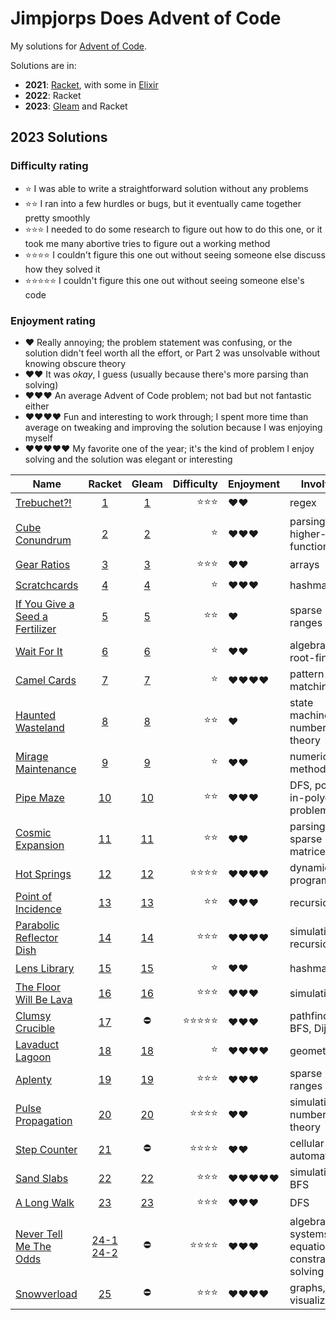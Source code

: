 # Jimpjorps Does Advent of Code

My solutions for [Advent of Code](https://adventofcode.com/).  

Solutions are in:

* __2021__: [Racket](https://racket-lang.org/), with some in [Elixir](https://elixir-lang.org/)
* __2022__: Racket
* __2023__: [Gleam](https://gleam.run/) and Racket

## 2023 Solutions

### Difficulty rating

* ⭐ I was able to write a straightforward solution without any problems
* ⭐⭐ I ran into a few hurdles or bugs, but it eventually came together pretty smoothly
* ⭐⭐⭐ I needed to do some research to figure out how to do this one, or it took me many abortive tries to figure out a working method
* ⭐⭐⭐⭐ I couldn't figure this one out without seeing someone else discuss how they solved it
* ⭐⭐⭐⭐⭐ I couldn't figure this one out without seeing someone else's code

### Enjoyment rating

* ♥️ Really annoying; the problem statement was confusing, or the solution didn't feel worth all the effort, or Part 2 was unsolvable without knowing obscure theory
* ♥️♥️ It was *okay*, I guess (usually because there's more parsing than solving)
* ♥️♥️♥️ An average Advent of Code problem; not bad but not fantastic either
* ♥️♥️♥️♥️ Fun and interesting to work through; I spent more time than average on tweaking and improving the solution because I was enjoying myself
* ♥️♥️♥️♥️♥️ My favorite one of the year; it's the kind of problem I enjoy solving and the solution was elegant or interesting

| Name                                                                   |                                       Racket                                        |                Gleam                 | Difficulty | Enjoyment | Involves                                      |
| ---------------------------------------------------------------------- | :---------------------------------------------------------------------------------: | :----------------------------------: | ---------: | :-------- | --------------------------------------------- |
| [Trebuchet?!](https://adventofcode.com/2023/day/1)                     |                        [1](/aoc2023-other/day-01/day-01.rkt)                        |  [1](/aoc2023/src/day1/solve.gleam)  |        ⭐⭐⭐ | ♥️♥️        | regex                                         |
| [Cube Conundrum](https://adventofcode.com/2023/day/2)                  |                        [2](/aoc2023-other/day-02/day-02.rkt)                        |  [2](/aoc2023/src/day2/solve.gleam)  |          ⭐ | ♥️♥️♥️       | parsing, higher-order functions               |
| [Gear Ratios](https://adventofcode.com/2023/day/3)                     |                        [3](/aoc2023-other/day-03/day-03.rkt)                        |  [3](/aoc2023/src/day3/solve.gleam)  |        ⭐⭐⭐ | ♥️♥️        | arrays                                        |
| [Scratchcards](https://adventofcode.com/2023/day/4)                    |                        [4](/aoc2023-other/day-04/day-04.rkt)                        |  [4](/aoc2023/src/day4/solve.gleam)  |          ⭐ | ♥️♥️♥️       | hashmaps                                      |
| [If You Give a Seed a Fertilizer](https://adventofcode.com/2023/day/5) |                        [5](/aoc2023-other/day-05/day-05.rkt)                        |  [5](/aoc2023/src/day5/solve.gleam)  |         ⭐⭐ | ♥️         | sparse ranges                                 |
| [Wait For It](https://adventofcode.com/2023/day/6)                     |                        [6](/aoc2023-other/day-06/day-06.rkt)                        |  [6](/aoc2023/src/day6/solve.gleam)  |          ⭐ | ♥️♥️        | algebra, root-finding                         |
| [Camel Cards](https://adventofcode.com/2023/day/7)                     |                        [7](/aoc2023-other/day-07/day-07.rkt)                        |  [7](/aoc2023/src/day7/solve.gleam)  |          ⭐ | ♥️♥️♥️♥️      | pattern matching                              |
| [Haunted Wasteland](https://adventofcode.com/2023/day/8)               |                        [8](/aoc2023-other/day-08/day-08.rkt)                        |  [8](/aoc2023/src/day8/solve.gleam)  |         ⭐⭐ | ♥️         | state machines, number theory                 |
| [Mirage Maintenance](https://adventofcode.com/2023/day/9)              |                        [9](/aoc2023-other/day-09/day-09.rkt)                        |  [9](/aoc2023/src/day9/solve.gleam)  |          ⭐ | ♥️♥️        | numerical methods                             |
| [Pipe Maze](https://adventofcode.com/2023/day/10)                      |                       [10](/aoc2023-other/day-10/day-10.rkt)                        | [10](/aoc2023/src/day10/solve.gleam) |         ⭐⭐ | ♥️♥️♥️       | DFS, point-in-polygon problem                 |
| [Cosmic Expansion](https://adventofcode.com/2023/day/11)               |                       [11](/aoc2023-other/day-11/day-11.rkt)                        | [11](/aoc2023/src/day11/solve.gleam) |         ⭐⭐ | ♥️♥️        | parsing, sparse matrices                      |
| [Hot Springs](https://adventofcode.com/2023/day/12)                    |                       [12](/aoc2023-other/day-12/day-12.rkt)                        | [12](/aoc2023/src/day12/solve.gleam) |       ⭐⭐⭐⭐ | ♥️♥️♥️♥️      | dynamic programming                           |
| [Point of Incidence](https://adventofcode.com/2023/day/13)             |                       [13](/aoc2023-other/day-13/day-13.rkt)                        | [13](/aoc2023/src/day13/solve.gleam) |         ⭐⭐ | ♥️♥️♥️       | recursion                                     |
| [Parabolic Reflector Dish](https://adventofcode.com/2023/day/14)       |                       [14](/aoc2023-other/day-14/day-14.rkt)                        | [14](/aoc2023/src/day14/solve.gleam) |        ⭐⭐⭐ | ♥️♥️♥️♥️      | simulation, recursion                                    |
| [Lens Library](https://adventofcode.com/2023/day/15)                   |                       [15](/aoc2023-other/day-15/day-15.rkt)                        | [15](/aoc2023/src/day15/solve.gleam) |          ⭐ | ♥️♥️        | hashmaps                                      |
| [The Floor Will Be Lava](https://adventofcode.com/2023/day/16)         |                       [16](/aoc2023-other/day-16/day-16.rkt)                        | [16](/aoc2023/src/day16/solve.gleam) |        ⭐⭐⭐ | ♥️♥️♥️       | simulation                                    |
| [Clumsy Crucible](https://adventofcode.com/2023/day/17)                |                       [17](/aoc2023-other/day-17/day-17.rkt)                        |                  ⛔                   |      ⭐⭐⭐⭐⭐ | ♥️♥️♥️       | pathfinding, BFS, Dijkstra                                 |
| [Lavaduct Lagoon](https://adventofcode.com/2023/day/18)                |                       [18](/aoc2023-other/day-18/day-18.rkt)                        | [18](/aoc2023/src/day18/solve.gleam) |          ⭐ | ♥️♥️♥️♥️      | geometry                                      |
| [Aplenty](https://adventofcode.com/2023/day/19)                        |                       [19](/aoc2023-other/day-19/day-19.rkt)                        | [19](/aoc2023/src/day19/solve.gleam) |        ⭐⭐⭐ | ♥️♥️♥️       | sparse ranges                                 |
| [Pulse Propagation](https://adventofcode.com/2023/day/20)              |                       [20](/aoc2023-other/day-20/day-20.rkt)                        | [20](/aoc2023/src/day20/solve.gleam) |       ⭐⭐⭐⭐ | ♥️♥️        | simulation, number theory                     |
| [Step Counter](https://adventofcode.com/2023/day/21)                   |                       [21](/aoc2023-other/day-21/day-21.rkt)                        |                  ⛔                   |       ⭐⭐⭐⭐ | ♥️♥️        | cellular automata                             |
| [Sand Slabs](https://adventofcode.com/2023/day/22)                     |                       [22](/aoc2023-other/day-22/day-22.rkt)                        | [22](/aoc2023/src/day22/solve.gleam) |        ⭐⭐⭐ | ♥️♥️♥️♥️♥️     | simulation, BFS                               |
| [A Long Walk](https://adventofcode.com/2023/day/23)                    |                       [23](/aoc2023-other/day-23/day-23.rkt)                        | [23](/aoc2023/src/day23/solve.gleam) |        ⭐⭐⭐ | ♥️♥️♥️       | DFS                                           |
| [Never Tell Me The Odds](https://adventofcode.com/2023/day/24)         | [24-1](/aoc2023-other/day-24/day-24a.rkt) [24-2](/aoc2023-other/day-24/day-24b.rkt) |                  ⛔                   |       ⭐⭐⭐⭐ | ♥️♥️♥️       | algebra, systems of equations, constraint solving |
| [Snowverload](https://adventofcode.com/2023/day/25)                    |                       [25](/aoc2023-other/day-25/day-25.rkt)                        |                  ⛔                   |        ⭐⭐⭐ | ♥️♥️♥️♥️      | graphs, visualization                         |

